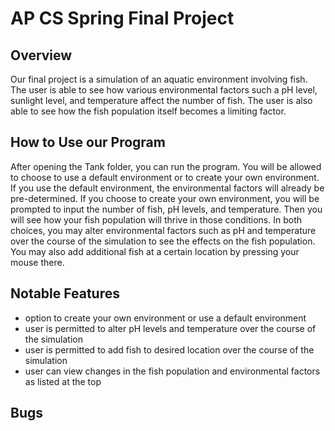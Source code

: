 <h1> AP CS Spring Final Project </h1>
<h2> Overview </h2>
<p> Our final project is a simulation of an aquatic environment involving fish. The user is able to see how various environmental factors such a pH level, sunlight level, and temperature affect the number of fish. The user is also able to see how the fish population itself becomes a limiting factor. </p>
<h2> How to Use our Program </h2>
<p> After opening the Tank folder, you can run the program. You will be allowed to choose to use a default environment or to create your own environment. If you use the default environment, the environmental factors will already be pre-determined. If you choose to create your own environment, you will be prompted to input the number of fish, pH levels, and temperature. Then you will see how your fish population will thrive in those conditions. In both choices, you may alter environmental factors such as pH and temperature over the course of the simulation to see the effects on the fish population. You may also add additional fish at a certain location by pressing your mouse there. </p>
<h2> Notable Features </h2>
<ul>
<li> option to create your own environment or use a default environment </li>
<li> user is permitted to alter pH levels and temperature over the course of the simulation </li>
<li> user is permitted to add fish to desired location over the course of the simulation </li>
<li> user can view changes in the fish population and environmental factors as listed at the top </li>
</ul>
<h2> Bugs </h2>
<ul>
</ul>

